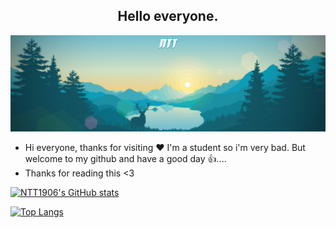 <div align="center">
	<h2>Hello everyone.</h2>
</div>
<div align=center>
	<a href="https://github.com/NTT1906/MineGen">
		<img src="https://raw.githubusercontent.com/NTT1906/NTT1906/master/logo.png">
	</a>
</div>

- Hi everyone, thanks for visiting ❤
I'm a student so i'm very bad.
But welcome to my github and have a good day 👍....<br>
- Thanks for reading this <3

[![NTT1906's GitHub stats](https://github-readme-stats.vercel.app/api?username=NTT1906&theme=dark&show_icons=true)](https://github.com/anuraghazra/github-readme-stats)

[![Top Langs](https://github-readme-stats.vercel.app/api/top-langs/?username=NTT1906&theme=dark&show_icons=true&layout=compact)](https://github.com/anuraghazra/github-readme-stats)
